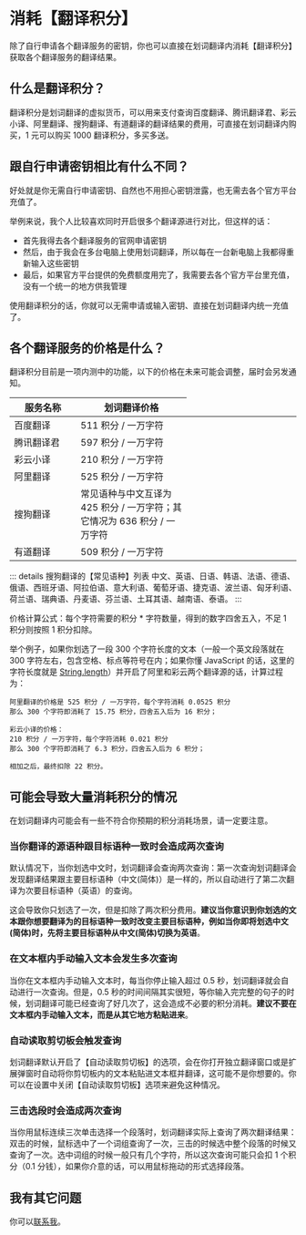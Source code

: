 # 消耗【翻译积分】

除了自行申请各个翻译服务的密钥，你也可以直接在划词翻译内消耗【翻译积分】获取各个翻译服务的翻译结果。

## 什么是翻译积分？

翻译积分是划词翻译的虚拟货币，可以用来支付查询百度翻译、腾讯翻译君、彩云小译、阿里翻译、搜狗翻译、有道翻译的翻译结果的费用，可直接在划词翻译内购买，1 元可以购买 1000 翻译积分，多买多送。

## 跟自行申请密钥相比有什么不同？

好处就是你无需自行申请密钥、自然也不用担心密钥泄露，也无需去各个官方平台充值了。

举例来说，我个人比较喜欢同时开启很多个翻译源进行对比，但这样的话：

 - 首先我得去各个翻译服务的官网申请密钥
 - 然后，由于我会在多台电脑上使用划词翻译，所以每在一台新电脑上我都得重新输入这些密钥
 - 最后，如果官方平台提供的免费额度用完了，我需要去各个官方平台里充值，没有一个统一的地方供我管理

使用翻译积分的话，你就可以无需申请或输入密钥、直接在划词翻译内统一充值了。

## 各个翻译服务的价格是什么？

翻译积分目前是一项内测中的功能，以下的价格在未来可能会调整，届时会另发通知。

<table>
  <colgroup>
    <col width='120'>
    <col width='200'>
    <col width='200'>
  </colgroup>
  <thead>
    <tr>
      <th>服务名称</th>
      <th>划词翻译价格</th>
    </tr>
  </thead>
  <tbody>
    <tr>
      <td>百度翻译</td>
      <td>511 积分 / 一万字符</td>
    </tr>
    <tr>
      <td>腾讯翻译君</td>
      <td>597 积分 / 一万字符</td>
    </tr>
    <tr>
      <td>彩云小译</td>
      <td>210 积分 / 一万字符</td>
    </tr>
    <tr>
      <td>阿里翻译</td>
      <td>525 积分 / 一万字符</td>
    </tr>
    <tr>
      <td>搜狗翻译</td>
      <td>常见语种与中文互译为 425 积分 / 一万字符；其它情况为 636 积分 / 一万字符</td>
    </tr>
    <tr>
      <td>有道翻译</td>
      <td>509 积分 / 一万字符</td>
    </tr>
  </tbody>
</table>

::: details 搜狗翻译的【常见语种】列表
中文、英语、日语、韩语、法语、德语、俄语、西班牙语、阿拉伯语、意大利语、葡萄牙语、捷克语、波兰语、匈牙利语、荷兰语、瑞典语、丹麦语、芬兰语、土耳其语、越南语、泰语。
:::

价格计算公式：每个字符需要的积分 * 字符数量，得到的数字四舍五入，不足 1 积分则按照 1 积分扣除。

举个例子，如果你划选了一段 300 个字符长度的文本（一般一个英文段落就在 300 字符左右，包含空格、标点等符号在内；如果你懂 JavaScript 的话，这里的字符长度就是 [String.length](https://developer.mozilla.org/zh-CN/docs/Web/JavaScript/Reference/Global_Objects/String/length)）并开启了阿里和彩云两个翻译源的话，计算过程为：

```
阿里翻译的价格是 525 积分 / 一万字符，每个字符消耗 0.0525 积分
那么 300 个字符即消耗了 15.75 积分，四舍五入后为 16 积分；

彩云小译的价格：
210 积分 / 一万字符，每个字符消耗 0.021 积分
那么 300 个字符即消耗了 6.3 积分，四舍五入后为 6 积分；

相加之后，最终扣除 22 积分。
```

## 可能会导致大量消耗积分的情况

在划词翻译内可能会有一些不符合你预期的积分消耗场景，请一定要注意。

### 当你翻译的源语种跟目标语种一致时会造成两次查询

默认情况下，当你划选中文时，划词翻译会查询两次查询：第一次查询划词翻译会发现翻译结果跟主要目标语种（中文(简体)）是一样的，所以自动进行了第二次翻译为次要目标语种（英语）的查询。

这会导致你只划选了一次，但是扣除了两次积分费用。**建议当你意识到你划选的文本跟你想要翻译为的目标语种一致时改变主要目标语种，例如当你即将划选中文(简体)时，先将主要目标语种从中文(简体)切换为英语**。

### 在文本框内手动输入文本会发生多次查询

当你在文本框内手动输入文本时，每当你停止输入超过 0.5 秒，划词翻译就会自动进行一次查询。但是，0.5 秒的时间间隔其实很短，等你输入完完整的句子的时候，划词翻译可能已经查询了好几次了，这会造成不必要的积分消耗。**建议不要在文本框内手动输入文本，而是从其它地方粘贴进来**。

### 自动读取剪切板会触发查询

划词翻译默认开启了【自动读取剪切板】的选项，会在你打开独立翻译窗口或是扩展弹窗时自动将你剪切板内的文本粘贴进文本框并翻译，这可能不是你想要的。你可以在设置中关闭【自动读取剪切板】选项来避免这种情况。

### 三击选段时会造成两次查询

当你用鼠标连续三次单击选择一个段落时，划词翻译实际上查询了两次翻译结果：双击的时候，鼠标选中了一个词组查询了一次，三击的时候选中整个段落的时候又查询了一次。选中词组的时候一般只有几个字符，所以这次查询可能只会扣 1 个积分（0.1 分钱），如果你介意的话，可以用鼠标拖动的形式选择段落。


## 我有其它问题

你可以[联系我](../issues.md)。
